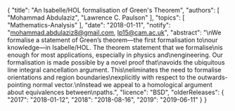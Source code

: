 {
    "title": "An Isabelle/HOL formalisation of Green's Theorem",
    "authors": [
        "Mohammad Abdulaziz",
        "Lawrence C. Paulson"
    ],
    "topics": [
        "Mathematics-Analysis"
    ],
    "date": "2018-01-11",
    "notify": "mohammad.abdulaziz8@gmail.com, lp15@cam.ac.uk",
    "abstract": "\nWe formalise a statement of Green’s theorem—the first formalisation to\nour knowledge—in Isabelle/HOL. The theorem statement that we formalise\nis enough for most applications, especially in physics and\nengineering. Our formalisation is made possible by a novel proof that\navoids the ubiquitous line integral cancellation argument. This\neliminates the need to formalise orientations and region boundaries\nexplicitly with respect to the outwards-pointing normal vector.\nInstead we appeal to a homological argument about equivalences between\npaths.",
    "licence": "BSD",
    "olderReleases": {
        "2017": "2018-01-12",
        "2018": "2018-08-16",
        "2019": "2019-06-11"
    }
}